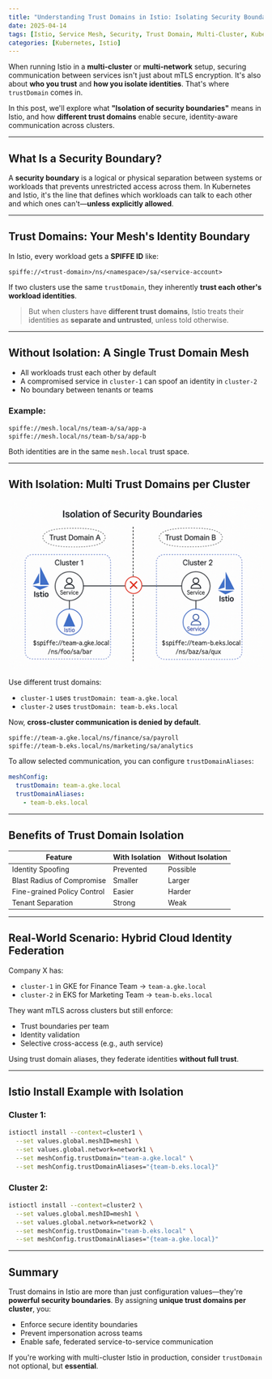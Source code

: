 ```yaml
---
title: "Understanding Trust Domains in Istio: Isolating Security Boundaries"
date: 2025-04-14
tags: [Istio, Service Mesh, Security, Trust Domain, Multi-Cluster, Kubernetes]
categories: [Kubernetes, Istio]
---
```


When running Istio in a **multi-cluster** or **multi-network** setup, securing communication between services isn't just about mTLS encryption. It's also about **who you trust** and **how you isolate identities**. That's where `trustDomain` comes in.

In this post, we'll explore what **"Isolation of security boundaries"** means in Istio, and how **different trust domains** enable secure, identity-aware communication across clusters.

---

##  What Is a Security Boundary?

A **security boundary** is a logical or physical separation between systems or workloads that prevents unrestricted access across them. In Kubernetes and Istio, it's the line that defines which workloads can talk to each other and which ones can't—**unless explicitly allowed**.

---

##  Trust Domains: Your Mesh's Identity Boundary

In Istio, every workload gets a **SPIFFE ID** like:

```text
spiffe://<trust-domain>/ns/<namespace>/sa/<service-account>
```

If two clusters use the same `trustDomain`, they inherently **trust each other's workload identities**.

> But when clusters have **different trust domains**, Istio treats their identities as **separate and untrusted**, unless told otherwise.

---

##  Without Isolation: A Single Trust Domain Mesh

- All workloads trust each other by default
- A compromised service in `cluster-1` can spoof an identity in `cluster-2`
- No boundary between tenants or teams

### Example:
```text
spiffe://mesh.local/ns/team-a/sa/app-a
spiffe://mesh.local/ns/team-b/sa/app-b
```

Both identities are in the same `mesh.local` trust space.

---

##  With Isolation: Multi Trust Domains per Cluster

![Istio Trust Domain Isolation](/assets/img/posts/istio-trust-domain.png)

Use different trust domains:

- `cluster-1` uses `trustDomain: team-a.gke.local`
- `cluster-2` uses `trustDomain: team-b.eks.local`

Now, **cross-cluster communication is denied by default**.

```text
spiffe://team-a.gke.local/ns/finance/sa/payroll
spiffe://team-b.eks.local/ns/marketing/sa/analytics
```

To allow selected communication, you can configure `trustDomainAliases`:

```yaml
meshConfig:
  trustDomain: team-a.gke.local
  trustDomainAliases:
    - team-b.eks.local
```

---

##  Benefits of Trust Domain Isolation

| Feature                      | With Isolation       | Without Isolation     |
|-----------------------------|----------------------|------------------------|
| Identity Spoofing           | Prevented            | Possible               |
| Blast Radius of Compromise  | Smaller              | Larger                 |
| Fine-grained Policy Control | Easier               | Harder                 |
| Tenant Separation           | Strong               | Weak                   |

---

##  Real-World Scenario: Hybrid Cloud Identity Federation

Company X has:
- `cluster-1` in GKE for Finance Team → `team-a.gke.local`
- `cluster-2` in EKS for Marketing Team → `team-b.eks.local`

They want mTLS across clusters but still enforce:
- Trust boundaries per team
- Identity validation
- Selective cross-access (e.g., auth service)

Using trust domain aliases, they federate identities **without full trust**.

---

## Istio Install Example with Isolation

### Cluster 1:
```bash
istioctl install --context=cluster1 \
  --set values.global.meshID=mesh1 \
  --set values.global.network=network1 \
  --set meshConfig.trustDomain="team-a.gke.local" \
  --set meshConfig.trustDomainAliases="{team-b.eks.local}"
```

### Cluster 2:
```bash
istioctl install --context=cluster2 \
  --set values.global.meshID=mesh1 \
  --set values.global.network=network2 \
  --set meshConfig.trustDomain="team-b.eks.local" \
  --set meshConfig.trustDomainAliases="{team-a.gke.local}"
```

---

##  Summary

Trust domains in Istio are more than just configuration values—they're **powerful security boundaries**. By assigning **unique trust domains per cluster**, you:

- Enforce secure identity boundaries
- Prevent impersonation across teams
- Enable safe, federated service-to-service communication

If you're working with multi-cluster Istio in production, consider `trustDomain` not optional, but **essential**.

